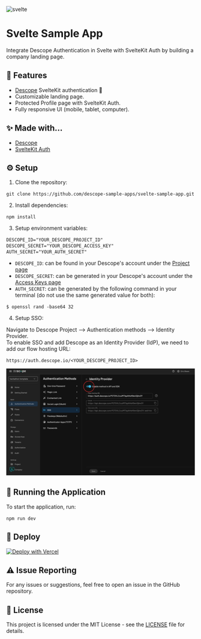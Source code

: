 ![svelte](https://github.com/descope-sample-apps/svelte-sample-app/assets/59460685/669a258c-4c9e-4802-b452-f94e671fa0a4)

# Svelte Sample App

Integrate Descope Authentication in Svelte with SvelteKit Auth by building a company landing page. 

##  🎨 Features
- [Descope](https://descope.com/) SvelteKit authentication 🔐
- Customizable landing page.
- Protected Profile page with SvelteKit Auth.
- Fully responsive UI (mobile, tablet, computer).


## ✨ Made with...
- [Descope](https://www.descope.com/)
- [SvelteKit Auth](https://authjs.dev/reference/sveltekit)

## ⚙️ Setup

1. Clone the repository:

```
git clone https://github.com/descope-sample-apps/svelte-sample-app.git
```

2. Install dependencies:

```
npm install
```

3. Setup environment variables:

```
DESCOPE_ID="YOUR_DESCOPE_PROJECT_ID"
DESCOPE_SECRET="YOUR_DESCOPE_ACCESS_KEY"
AUTH_SECRET="YOUR_AUTH_SECRET"
```
- ```DESCOPE_ID```: can be found in your Descope's account under the [Project page](https://app.descope.com/settings/project)
- ```DESCOPE_SECRET```: can be generated in your Descope's account under the [Access Keys page](https://app.descope.com/accesskeys)
- ```AUTH_SECRET```: can be generated by the following command in your terminal (do not use the same generated value for both):
```
$ openssl rand -base64 32
```

4. Setup SSO:

Navigate to Descope Project --> Authentication methods --> Identity Provider. <br />
To enable SSO and add Descope as an Identity Provider (IdP), we need to add our flow hosting URL: 
```
https://auth.descope.io/<YOUR_DESCOPE_PROJECT_ID>
```

<img src="./readme-assets/sso.png" />

## 🔮 Running the Application 

To start the application, run:

```
npm run dev
```

## 🚀 Deploy
[![Deploy with Vercel](https://vercel.com/button)](https://vercel.com/new/clone?repository-url=https%3A%2F%2Fgithub.com%2Fdescope-sample-apps%2Fsvelte-sample-app&env=DESCOPE_ID,DESCOPE_SECRET,AUTH_SECRET)

## ⚠️ Issue Reporting

For any issues or suggestions, feel free to open an issue in the GitHub repository.

## 📜 License

This project is licensed under the MIT License - see the [LICENSE](LICENSE) file for details.
